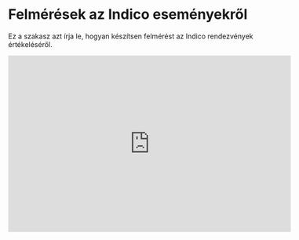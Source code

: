 # Felmérések az Indico eseményekről

Ez a szakasz azt írja le, hogyan készítsen felmérést az Indico rendezvények értékeléséről.

<iframe width="576" height="360" frameborder="0" src="https://cds.cern.ch/video/2261869?showTitle=true" allowfullscreen></iframe>